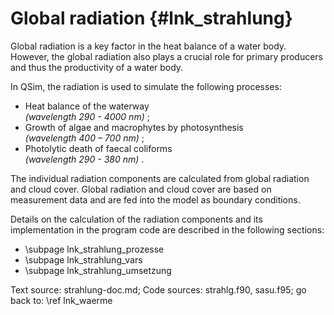 Global radiation {#lnk_strahlung}
=========

Global radiation is a key factor in the heat balance of a water body.
However, the global radiation also plays a crucial role for primary producers
and thus the productivity of a water body.

In QSim, the radiation is used to simulate the following processes:

- Heat balance of the waterway <br>
 *(wavelength 290 - 4000 nm)* ;
- Growth of algae and macrophytes by photosynthesis <br>
 _(wavelength 400 – 700 nm)_ ;
- Photolytic death of faecal coliforms <br>
 _(wavelength 290 - 380 nm)_ . 

<!-- #todo: Wellenlängenangaben erscheinen noch nicht kursiv auf kompilierter
Website --> 
 
The individual radiation components are calculated from global radiation
and cloud cover. Global radiation and cloud cover are based on measurement data 
and are fed into the model as boundary conditions.
 
Details on the calculation of the radiation components and its implementation in 
the program code are described in the following sections:

- \subpage lnk_strahlung_prozesse
- \subpage lnk_strahlung_vars
- \subpage lnk_strahlung_umsetzung

Text source: strahlung-doc.md; Code sources: strahlg.f90, sasu.f95; 
go back to: \ref lnk_waerme

<!-- #mf: noch etwas die Prozesse oben ausführen? Evtl. noch die verschiedenen
Strahlungskomponenten unterscheiden und kurz erläutern, dafür evtl. allg. Text aus dem 
nächsten Reiter rausziehen -->
